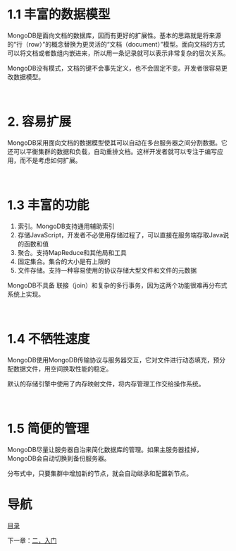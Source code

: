 # 1.1 丰富的数据模型

MongoDB是面向文档的数据库，因而有更好的扩展性。基本的思路就是将来源的“行（row）”的概念替换为更灵活的“文档（document）”模型。面向文档的方式可以将文档或者数组内嵌进来，所以用一条记录就可以表示非常复杂的层次关系。

MongoDB没有模式，文档的键不会事先定义，也不会固定不变。开发者很容易更改数据模型。

 

# 2. 容易扩展

MongoDB采用面向文档的数据模型使其可以自动在多台服务器之间分割数据。它还可以平衡集群的数据和负载，自动重排文档。这样开发者就可以专注于编写应用，而不是考虑如何扩展。

 

# 1.3 丰富的功能

1. 索引。MongoDB支持通用辅助索引
2. 存储JavaScript，开发者不必使用存储过程了，可以直接在服务端存取Java说的函数和值
3. 聚合。支持MapReduce和其他局和工具
4. 固定集合。集合的大小是有上限的
5. 文件存储。支持一种容易使用的协议存储大型文件和文件的元数据

MongoDB不具备 联接（join）和复杂的多行事务，因为这两个功能很难再分布式系统上实现。

 

# 1.4 不牺牲速度

MongoDB使用MongoDB传输协议与服务器交互，它对文件进行动态填充，预分配数据文件，用空间换取性能的稳定。

默认的存储引擎中使用了内存映射文件，将内存管理工作交给操作系统。

 

# 1.5 简便的管理

MongoDB尽量让服务器自治来简化数据库的管理。如果主服务器挂掉，MongoDB会自动切换到备份服务器。

分布式中，只要集群中增加新的节点，就会自动继承和配置新节点。

# 导航

[目录](README.md)

下一章：[二，入门](二，入门.md)
